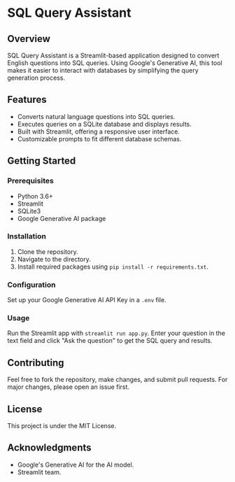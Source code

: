 # SQL Query Assistant

## Overview
SQL Query Assistant is a Streamlit-based application designed to convert English questions into SQL queries. Using Google's Generative AI, this tool makes it easier to interact with databases by simplifying the query generation process.

## Features
- Converts natural language questions into SQL queries.
- Executes queries on a SQLite database and displays results.
- Built with Streamlit, offering a responsive user interface.
- Customizable prompts to fit different database schemas.

## Getting Started

### Prerequisites
- Python 3.6+
- Streamlit
- SQLite3
- Google Generative AI package

### Installation
1. Clone the repository.
2. Navigate to the directory.
3. Install required packages using `pip install -r requirements.txt`.

### Configuration
Set up your Google Generative AI API Key in a `.env` file.

### Usage
Run the Streamlit app with `streamlit run app.py`. Enter your question in the text field and click "Ask the question" to get the SQL query and results.

## Contributing
Feel free to fork the repository, make changes, and submit pull requests. For major changes, please open an issue first.

## License
This project is under the MIT License.

## Acknowledgments
- Google's Generative AI for the AI model.
- Streamlit team.
